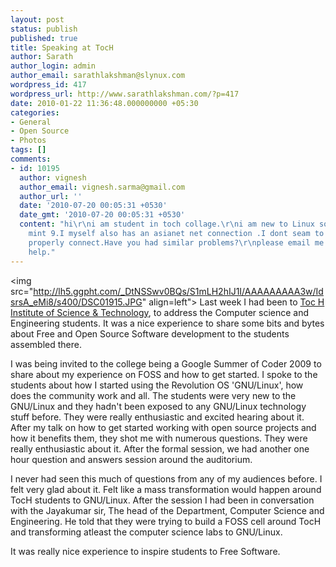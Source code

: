 ```yaml
---
layout: post
status: publish
published: true
title: Speaking at TocH
author: Sarath
author_login: admin
author_email: sarathlakshman@slynux.com
wordpress_id: 417
wordpress_url: http://www.sarathlakshman.com/?p=417
date: 2010-01-22 11:36:48.000000000 +05:30
categories:
- General
- Open Source
- Photos
tags: []
comments:
- id: 10195
  author: vignesh
  author_email: vignesh.sarma@gmail.com
  author_url: ''
  date: '2010-07-20 00:05:31 +0530'
  date_gmt: '2010-07-20 00:05:31 +0530'
  content: "hi\r\ni am student in toch collage.\r\ni am new to Linux so i just installed
    mint 9.I myself also has an asianet net connection .I dont seam to be able to
    properly connect.Have you had similar problems?\r\nplease email me if you can
    help."
---
```

<img src="http://lh5.ggpht.com/_DtNSSwv0BQs/S1mLH2hIJ1I/AAAAAAAAA3w/IdsrsA_eMi8/s400/DSC01915.JPG" align=left">
Last week I had been to <a href="http://www.tistcochin.edu.in/">Toc H Institute of Science &amp; Technology</a>, to address the Computer science and Engineering students. It was a nice experience to share some bits and bytes about Free and Open Source Software development to the students assembled there.

I was being invited to the college being a Google Summer of Coder 2009 to share about my experience on FOSS and how to get started. I spoke to the students about how I started using the Revolution OS 'GNU/Linux', how does the community work and all. The students were very new to the GNU/Linux and they hadn't been exposed to any GNU/Linux technology stuff before. They were really enthusiastic and excited hearing about it. After my talk on how to get started working with open source projects and how it benefits them, they shot me with numerous questions. They were really enthusiastic about it. After the formal session, we had another one hour question and answers session around the auditorium.

I never had seen this much of questions from any of my audiences before. I felt very glad about it. Felt like a mass transformation would happen around TocH students to GNU/Linux. After the session I had been in conversation with the Jayakumar sir, The head of the Department, Computer Science and Engineering. He told that they were trying to build a FOSS cell around TocH and transforming atleast the computer science labs to GNU/Linux.

It was really nice experience to inspire students to Free Software.
